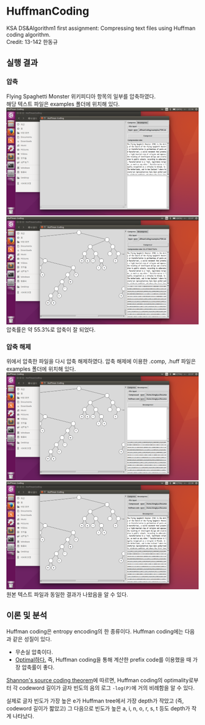 # HuffmanCoding
KSA DS&Algorithm1 first assignment: Compressing text files using Huffman coding algorithm.  
Credit: 13-142 한동규

## 실행 결과
### 압축

Flying Spaghetti Monster 위키피디아 항목의 일부를 압축하였다.  
해당 텍스트 파일은 examples 폴더에 위치해 있다.
![Huffman1](https://github.com/dongq98/HuffmanCoding/blob/master/screenshots/Huffman1.png)
![Huffman2](https://github.com/dongq98/HuffmanCoding/blob/master/screenshots/Huffman2.png)
압축률은 약 55.3%로 압축이 잘 되었다.

### 압축 해제

위에서 압축한 파일을 다시 압축 해제하였다.
압축 해제에 이용한 .comp, .huff 파일은 examples 폴더에 위치해 있다.
![Huffman3](https://github.com/dongq98/HuffmanCoding/blob/master/screenshots/Huffman3.png)
![Huffman4](https://github.com/dongq98/HuffmanCoding/blob/master/screenshots/Huffman4.png)
원본 텍스트 파일과 동일한 결과가 나왔음을 알 수 있다.

## 이론 및 분석

Huffman coding은 entropy encoding의 한 종류이다. Huffman coding에는 다음과 같은 성질이 있다.
* 무손실 압축이다. 
* [Optimal하다.](http://www.cs.utoronto.ca/~brudno/csc373w09/huffman.pdf)
  즉, Huffman coding을 통해 계산한 prefix code를 이용했을 때 가장 압축률이 좋다.

[Shannon's source coding theorem](https://en.wikipedia.org/wiki/Shannon%27s_source_coding_theorem)에 따르면,
Huffman coding의 optimality로부터 각 codeword 길이가 글자 빈도의 음의 로그 `-log(P)`에 거의 비례함을 알 수 있다.

실제로 글자 빈도가 가장 높은 e가 Huffman tree에서 가장 depth가 작았고 (즉, codeword 길이가 짧았고)
그 다음으로 빈도가 높은 a, i, n, o, r, s, t 등도 depth가 작게 나타났다.
